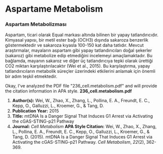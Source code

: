 # Aspartame Metabolism

### Aspartam Metabolizması

Aspartam, ticari olarak Equal markası altında bilinen bir yapay tatlandırıcıdır. Kimyasal yapısı, bir metil ester bağı (OCH3) dışında sakaroza benzerlik göstermektedir ve sakaroza kıyasla 100-150 kat daha tatlıdır. Mevcut araştırmalar, mayaların aspartam gibi yapay tatlandırıcıları doğal şekerler (sakaroz) gibi metabolize edip etmediğini incelemeyi amaçlamaktadır. Bu bağlamda, mayanın sakaroz ve diğer üç tatlandırıcıya tepki olarak ürettiği CO2 miktarı karşılaştırılacaktır (Wei et al., 2015). Bu karşılaştırma, yapay tatlandırıcıların metabolik süreçler üzerindeki etkilerini anlamak için önemli bir adım teşkil etmektedir.



<!-- CITATIONS_START -->
Okay, I've analyzed the PDF file "236_cell.metabolism.pdf" and will provide the citation information in APA style.
**236_cell.metabolism.pdf**
1.  **Author(s):**  Wei, W., Zhao, X., Zhang, L., Pollina, E. A., Freundt, E. C., Kepp, O., Galluzzi, L., Kroemer, G., & Tang, D.
2.  **Publication Year:** 2015
3.  **Title:**  mtDNA Is a Danger Signal That Induces G1 Arrest via Activating the cGAS-STING-p21 Pathway
4.  **Journal:** *Cell Metabolism*
**APA Style Citation:**
Wei, W., Zhao, X., Zhang, L., Pollina, E. A., Freundt, E. C., Kepp, O., Galluzzi, L., Kroemer, G., & Tang, D. (2015). mtDNA Is a Danger Signal That Induces G1 Arrest via Activating the cGAS-STING-p21 Pathway. *Cell Metabolism*, *22*(2), 362-369.
<!-- CITATIONS_END -->
